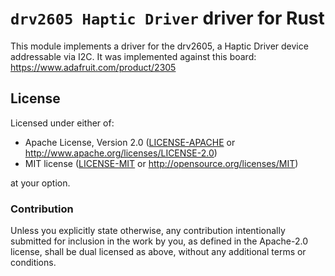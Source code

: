 # `drv2605 Haptic Driver` driver for Rust

This module implements a driver for the drv2605, a Haptic Driver
device addressable via I2C.  It was implemented against this
board: https://www.adafruit.com/product/2305

## License

Licensed under either of:

- Apache License, Version 2.0 ([LICENSE-APACHE](LICENSE-APACHE) or
  http://www.apache.org/licenses/LICENSE-2.0)
- MIT license ([LICENSE-MIT](LICENSE-MIT) or http://opensource.org/licenses/MIT)

at your option.

### Contribution

Unless you explicitly state otherwise, any contribution intentionally submitted for inclusion in the
work by you, as defined in the Apache-2.0 license, shall be dual licensed as above, without any
additional terms or conditions.
